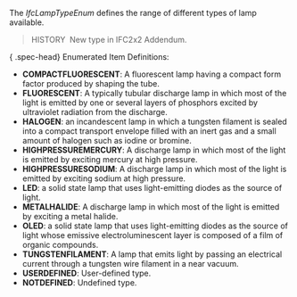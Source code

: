 The _IfcLampTypeEnum_ defines the range of different types of lamp available.

> HISTORY&nbsp; New type in IFC2x2 Addendum.

{ .spec-head}
Enumerated Item Definitions:

* **COMPACTFLUORESCENT**: A fluorescent lamp having a compact form factor produced by shaping the tube.
* **FLUORESCENT**: A typically tubular discharge lamp in which most of the light is emitted by one or several layers of phosphors excited by ultraviolet radiation from the discharge.
* **HALOGEN**: an incandescent lamp in which a tungsten filament is sealed into a compact transport envelope filled with an inert gas and a small amount of halogen such as iodine or bromine.
* **HIGHPRESSUREMERCURY**: A discharge lamp in which most of the light is emitted by exciting mercury at high pressure.
* **HIGHPRESSURESODIUM**: A discharge lamp in which most of the light is emitted by exciting sodium at high pressure.
* **LED**: a solid state lamp that uses light-emitting diodes as the source of light.
* **METALHALIDE**: A discharge lamp in which most of the light is emitted by exciting a metal halide.
* **OLED**: a solid state lamp that uses light-emitting diodes as the source of light whose emissive electroluminescent layer is composed of a film of organic compounds.
* **TUNGSTENFILAMENT**: A lamp that emits light by passing an electrical current through a tungsten wire filament in a near vacuum.
* **USERDEFINED**: User-defined type.
* **NOTDEFINED**: Undefined type.